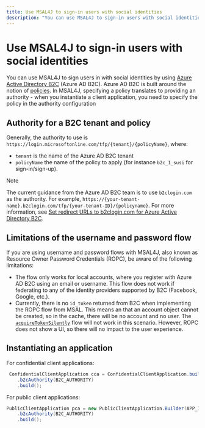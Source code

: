 ```yaml
---
title: Use MSAL4J to sign-in users with social identities
description: "You can use MSAL4J to sign-in users with social identities by using Azure AD B2C."
---
```


# Use MSAL4J to sign-in users with social identities

You can use MSAL4J to sign users in with social identities by using [Azure Active Directory B2C](https://aka.ms/aadb2c) (Azure AD B2C). Azure AD B2C is built around the notion of [policies](/azure/active-directory-b2c/custom-policy-overview). In MSAL4J, specifying a policy translates to providing an authority - when you instantiate a client application, you need to specify the policy in the authority configuration

## Authority for a B2C tenant and policy

Generally, the authority to use is `https://login.microsoftonline.com/tfp/{tenant}/{policyName}`, where:

- `tenant` is the name of the Azure AD B2C tenant
- `policyName` the name of the policy to apply (for instance `b2c_1_susi` for sign-in/sign-up).

>[!NOTE]
>The current guidance from the Azure AD B2C team is to use `b2clogin.com` as the authority. For example, `https://{your-tenant-name}.b2clogin.com/tfp/{your-tenant-ID}/{policyname}`. For more information, see [Set redirect URLs to b2clogin.com for Azure Active Directory B2C](/azure/active-directory-b2c/b2clogin).

## Limitations of the username and password flow

If you are using username and password flows with MSAL4J, also known as Resource Owner Password Credentials (ROPC), be aware of the following limitations:

- The flow only works for local accounts, where you register with Azure AD B2C using an email or username. This flow does not work if federating to any of the identity providers supported by B2C (Facebook, Google, etc.).
- Currently, there is no `id_token` returned from B2C when implementing the ROPC flow from MSAL. This means an that an account object cannot be created, so in the cache, there will be no account and no user. The [`acquireTokenSilently`](xref:com.microsoft.aad.msal4j.AbstractClientApplicationBase.acquireTokenSilently(com.microsoft.aad.msal4j.SilentParameters)) flow will not work in this scenario. However, ROPC does not show a UI, so there will no impact to the user experience.

## Instantiating an application

For confidential client applications:

```java
 ConfidentialClientApplication cca = ConfidentialClientApplication.builder(APP_ID, credential)
    .b2cAuthority(B2C_AUTHORITY)
    .build();
```

For public client applications:

```java
PublicClientApplication pca = new PublicClientApplication.Builder(APP_ID)
    .b2cAuthority(B2C_AUTHORITY)
    .build();
```
